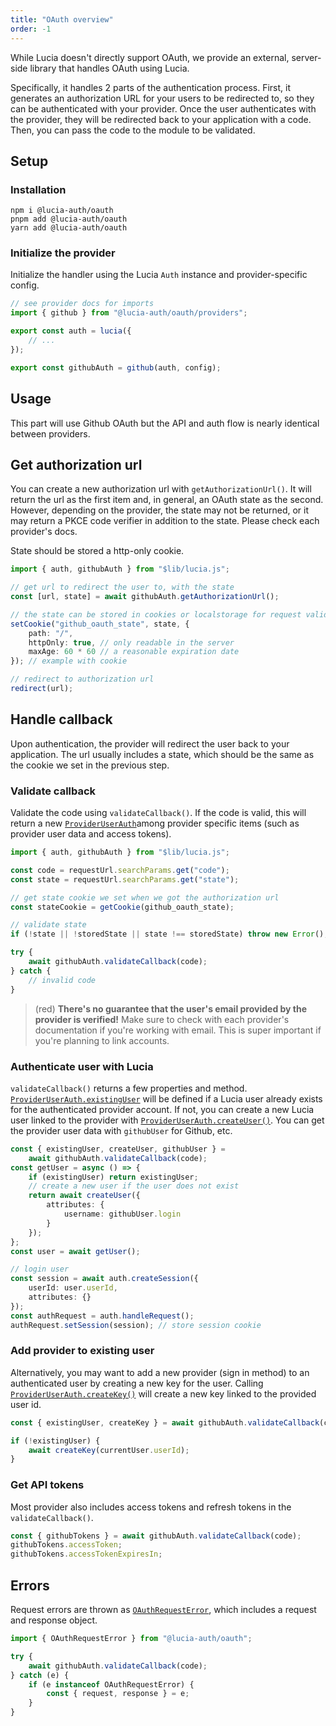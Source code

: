 ```yaml
---
title: "OAuth overview"
order: -1
---
```


While Lucia doesn't directly support OAuth, we provide an external, server-side library that handles OAuth using Lucia.

Specifically, it handles 2 parts of the authentication process. First, it generates an authorization URL for your users to be redirected to, so they can be authenticated with your provider. Once the user authenticates with the provider, they will be redirected back to your application with a code. Then, you can pass the code to the module to be validated.

## Setup

### Installation

```
npm i @lucia-auth/oauth
pnpm add @lucia-auth/oauth
yarn add @lucia-auth/oauth
```

### Initialize the provider

Initialize the handler using the Lucia `Auth` instance and provider-specific config.

```ts
// see provider docs for imports
import { github } from "@lucia-auth/oauth/providers";

export const auth = lucia({
	// ...
});

export const githubAuth = github(auth, config);
```

## Usage

This part will use Github OAuth but the API and auth flow is nearly identical between providers.

## Get authorization url

You can create a new authorization url with `getAuthorizationUrl()`. It will return the url as the first item and, in general, an OAuth state as the second. However, depending on the provider, the state may not be returned, or it may return a PKCE code verifier in addition to the state. Please check each provider's docs.

State should be stored a http-only cookie.

```ts
import { auth, githubAuth } from "$lib/lucia.js";

// get url to redirect the user to, with the state
const [url, state] = await githubAuth.getAuthorizationUrl();

// the state can be stored in cookies or localstorage for request validation on callback
setCookie("github_oauth_state", state, {
	path: "/",
	httpOnly: true, // only readable in the server
	maxAge: 60 * 60 // a reasonable expiration date
}); // example with cookie

// redirect to authorization url
redirect(url);
```

## Handle callback

Upon authentication, the provider will redirect the user back to your application. The url usually includes a state, which should be the same as the cookie we set in the previous step.

### Validate callback

Validate the code using `validateCallback()`. If the code is valid, this will return a new [`ProviderUserAuth`](/reference/oauth/interfaces#provideruserauth)among provider specific items (such as provider user data and access tokens).

```ts
import { auth, githubAuth } from "$lib/lucia.js";

const code = requestUrl.searchParams.get("code");
const state = requestUrl.searchParams.get("state");

// get state cookie we set when we got the authorization url
const stateCookie = getCookie(github_oauth_state);

// validate state
if (!state || !storedState || state !== storedState) throw new Error(); // invalid state

try {
	await githubAuth.validateCallback(code);
} catch {
	// invalid code
}
```

> (red) **There's no guarantee that the user's email provided by the provider is verified!** Make sure to check with each provider's documentation if you're working with email. This is super important if you're planning to link accounts.

### Authenticate user with Lucia

`validateCallback()` returns a few properties and method. [`ProviderUserAuth.existingUser`](/reference/oauth/interfaces#provideruserauth) will be defined if a Lucia user already exists for the authenticated provider account. If not, you can create a new Lucia user linked to the provider with [`ProviderUserAuth.createUser()`](/reference/oauth/interfaces#createuser). You can get the provider user data with `githubUser` for Github, etc.

```ts
const { existingUser, createUser, githubUser } =
	await githubAuth.validateCallback(code);
const getUser = async () => {
	if (existingUser) return existingUser;
	// create a new user if the user does not exist
	return await createUser({
		attributes: {
			username: githubUser.login
		}
	});
};
const user = await getUser();

// login user
const session = await auth.createSession({
	userId: user.userId,
	attributes: {}
});
const authRequest = auth.handleRequest();
authRequest.setSession(session); // store session cookie
```

### Add provider to existing user

Alternatively, you may want to add a new provider (sign in method) to an authenticated user by creating a new key for the user. Calling [`ProviderUserAuth.createKey()`](/reference/oauth/interfaces#createkey) will create a new key linked to the provided user id.

```ts
const { existingUser, createKey } = await githubAuth.validateCallback(code);

if (!existingUser) {
	await createKey(currentUser.userId);
}
```

### Get API tokens

Most provider also includes access tokens and refresh tokens in the `validateCallback()`.

```ts
const { githubTokens } = await githubAuth.validateCallback(code);
githubTokens.accessToken;
githubTokens.accessTokenExpiresIn;
```

## Errors

Request errors are thrown as [`OAuthRequestError`](/reference/oauth/interfaces#oauthrequesterror), which includes a request and response object.

```ts
import { OAuthRequestError } from "@lucia-auth/oauth";

try {
	await githubAuth.validateCallback(code);
} catch (e) {
	if (e instanceof OAuthRequestError) {
		const { request, response } = e;
	}
}
```
